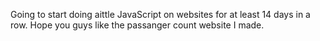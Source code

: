 Going to start doing aittle JavaScript on websites for at least 14 days in a row. Hope you guys like the passanger count website I made. 
